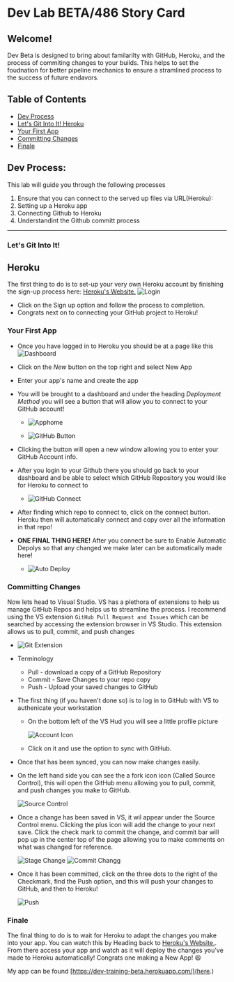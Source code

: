 # Dev Lab BETA/486 Story Card 

## Welcome!

Dev Beta is designed to bring about familarilty with GitHub, Heroku, and the process of commiting changes to your builds. This helps to set the foudnation for better pipeline mechanics to ensure a stramlined process to the success of future endavors. 

## Table of Contents

- [Dev Process](#dev-process)
- [Let's Git Into It! Heroku](#let's-git-into-it)
- [Your First App](#your-first-app)
- [Committing Changes](#committing-changes)
- [Finale](#finale)


## Dev Process:

This lab will guide you through the following processes

1. Ensure that you can connect to the served up files via URL(Heroku):
2. Setting up a Heroku app
3. Connecting Github to Heroku
4. Understandint the Github committ process

***

### Let's Git Into It!

## Heroku
The first thing to do is to set-up your very own Heroku account by finishing the sign-up process here: [Heroku's Website.](www.heroku.com) ![Login](https://github.com/cheddarmonk/dev-beta-lab/blob/main/images/Capture1.PNG)

* Click on the Sign up option and follow the process to completion. 
* Congrats next on to connecting your GitHub project to Heroku!


### Your First App
* Once you have logged in to Heroku you should be at a page like this ![Dashboard](https://github.com/cheddarmonk/dev-beta-lab/blob/main/images/Capture2.PNG)
* Click on the *New*  button on the top right and select New App
* Enter your app's name and create the app
* You will be brought to a dashboard and under the heading *Deployment Method* you will see a button that will allow you to connect to your GitHub account! 
  
  * ![Apphome](https://github.com/cheddarmonk/dev-beta-lab/blob/main/images/Capture3.PNG) 

  * ![GitHub Button](https://github.com/cheddarmonk/dev-beta-lab/blob/main/images/Capture4.PNG)

* Clicking the button will open a new window allowing you to enter your GitHub Account info. 
* After you login to your Github there you should go back to your dashboard and be able to select which GitHub Repository you would like for Heroku to connect to
  * ![GitHub Connect](https://github.com/cheddarmonk/dev-beta-lab/blob/main/images/Capture5.PNG)

* After finding which repo to connect to, click on the connect button. Heroku then will automatically connect and copy over all the information in that repo!

* **ONE FINAL THING HERE!** After you connect be sure to Enable Automatic Depolys so that any changed we make later can be automatically made here!
  * ![Auto Deploy](https://github.com/cheddarmonk/dev-beta-lab/blob/main/images/Capture6.PNG)


### Committing Changes
Now lets head to Visual Studio. VS has a plethora of extensions to help us manage GitHub Repos and helps us to streamline the process. I recommend using the VS extension `GitHub Pull Request and Issues` which can be searched by accessing the extension browser in VS Studio. This extension allows us to pull, commit, and push changes

* ![Git Extension](https://github.com/cheddarmonk/dev-beta-lab/blob/main/images/Capture7.PNG)

* Terminology 
  * Pull - download a copy of a GitHub Repository
  * Commit - Save Changes to your repo copy
  * Push - Upload your saved changes to GitHub

* The first thing (if you haven't done so) is to log in to GitHub with VS to authenicate your workstation
  * On the bottom left of the VS Hud you will see a little profile picture 
  
    ![Account Icon](https://github.com/cheddarmonk/dev-beta-lab/blob/main/images/Capture8.PNG)

  *  Click on it and use the option to sync with GitHub.

*  Once that has been synced, you can now make changes easily.
*  On the left hand side you can see the a fork icon icon (Called Source Control), this will open the GitHub menu allowing you to pull, commit, and push changes you make to GitHub. 
  
   ![Source Control](https://github.com/cheddarmonk/dev-beta-lab/blob/main/images/Capture9.PNG)

* Once a change has been saved in VS, it wil appear under the Source Control menu. Clicking the plus icon will add the change to your next save. Click the check mark to commit the change, and commit bar will pop up in the center top of the page allowing you to make comments on what was changed for reference.
  
   ![Stage Change](https://github.com/cheddarmonk/dev-beta-lab/blob/main/images/Capture10.PNG)
   ![Commit Changg](https://github.com/cheddarmonk/dev-beta-lab/blob/main/images/Capture11.PNG)

* Once it has been committed, click on the three dots to the right of the Checkmark, find the Push option, and this will push your changes to GitHub, and then to Heroku!

    ![Push](https://github.com/cheddarmonk/dev-beta-lab/blob/main/images/Capture12.PNG)
    


### Finale

The final thing to do is to wait for Heroku to adapt the changes you make into your app. You can watch this by Heading back to [Heroku's Website.](www.heroku.com). From there access your app and watch as it will deploy the changes you've made to Heroku automatically! Congrats one making a New App! :satisfied:

My app can be found [https://dev-training-beta.herokuapp.com/](here.)
